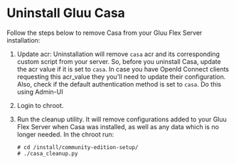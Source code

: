 # Uninstall Gluu Casa

Follow the steps below to remove Casa from your Gluu Flex Server installation:

1. Update acr: Uninstallation will remove `casa` acr and its corresponding custom script from your server.
So, before you uninstall Casa, update the acr value if it is set to `casa`. In case you have OpenId Connect clients 
requesting this acr_value they you'll need to update their configuration. Also, check if the default authentication 
method is set to `casa`. Do this using Admin-UI <TODO> 

1. Login to chroot.

1. Run the cleanup utility. It will remove configurations added to your Gluu Flex Server when Casa was installed, 
as well as any data which is no longer needed. In the chroot run:
    
    ```
    # cd /install/community-edition-setup/
    # ./casa_cleanup.py
    ```
